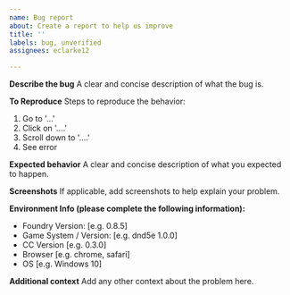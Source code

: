```yaml
---
name: Bug report
about: Create a report to help us improve
title: ''
labels: bug, unverified
assignees: eclarke12

---
```


**Describe the bug**
A clear and concise description of what the bug is.

**To Reproduce**
Steps to reproduce the behavior:
1. Go to '...'
2. Click on '....'
3. Scroll down to '....'
4. See error

**Expected behavior**
A clear and concise description of what you expected to happen.

**Screenshots**
If applicable, add screenshots to help explain your problem.

**Environment Info (please complete the following information):**
 - Foundry Version: [e.g. 0.8.5]
 - Game System / Version: [e.g. dnd5e 1.0.0]
 - CC Version [e.g. 0.3.0]
 - Browser [e.g. chrome, safari]
 - OS [e.g. Windows 10]

**Additional context**
Add any other context about the problem here.
